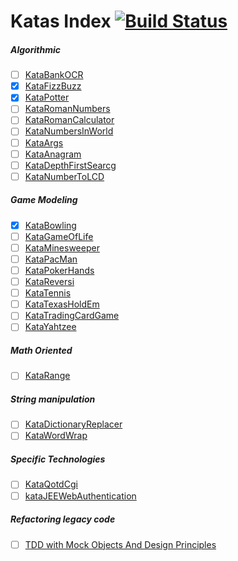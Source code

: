 # Katas Index  [![Build Status](https://travis-ci.org/CloudCoders/Katas.svg?branch=master-java)](https://travis-ci.org/CloudCoders/Katas)

##### Algorithmic

- [ ] [KataBankOCR](http://codingdojo.org/cgi-bin/index.pl?KataBankOCR)
- [x] [KataFizzBuzz](http://codingdojo.org/cgi-bin/index.pl?KataFizzBuzz)
- [x] [KataPotter](http://codingdojo.org/cgi-bin/index.pl?KataPotter)
- [ ] [KataRomanNumbers](http://codingdojo.org/cgi-bin/index.pl?KataRomanNumbers)
- [ ] [KataRomanCalculator](http://codingdojo.org/cgi-bin/index.pl?KataRomanCalculator)
- [ ] [KataNumbersInWorld](http://codingdojo.org/cgi-bin/index.pl?KataNumbersInWorld)
- [ ] [KataArgs](http://codingdojo.org/cgi-bin/index.pl?KataArgs)
- [ ] [KataAnagram](http://codingdojo.org/cgi-bin/index.pl?KataAnagram)
- [ ] [KataDepthFirstSearcg](http://codingdojo.org/cgi-bin/index.pl?KataDepthFirstSearcg)
- [ ] [KataNumberToLCD](http://codingdojo.org/cgi-bin/index.pl?KataNumberToLCD) 

##### Game Modeling

- [x] [KataBowling](http://codingdojo.org/cgi-bin/index.pl?KataBowling)
- [ ] [KataGameOfLife](http://codingdojo.org/cgi-bin/index.pl?)
- [ ] [KataMinesweeper](http://codingdojo.org/cgi-bin/index.pl?KataGameOfLife)
- [ ] [KataPacMan](http://codingdojo.org/cgi-bin/index.pl?KataPacMan)
- [ ] [KataPokerHands](http://codingdojo.org/cgi-bin/index.pl?KataPokerHands)
- [ ] [KataReversi](http://codingdojo.org/cgi-bin/index.pl?KataReversi)
- [ ] [KataTennis](http://codingdojo.org/cgi-bin/index.pl?KataTennis)
- [ ] [KataTexasHoldEm](http://codingdojo.org/cgi-bin/index.pl?KataTexasHoldEm)
- [ ] [KataTradingCardGame](http://codingdojo.org/cgi-bin/index.pl?KataTradingCardGame)
- [ ] [KataYahtzee](http://codingdojo.org/cgi-bin/index.pl?KataYahtzee)

##### Math Oriented

- [ ] [KataRange](http://codingdojo.org/cgi-bin/index.pl?KataRange)

##### String manipulation

- [ ] [KataDictionaryReplacer](http://codingdojo.org/cgi-bin/index.pl?KataDictionaryReplacer)
- [ ] [KataWordWrap](http://codingdojo.org/cgi-bin/index.pl?KataWorldWrap)

##### Specific Technologies

- [ ] [KataQotdCgi](http://codingdojo.org/cgi-bin/index.pl?KataQotdCgi)
- [ ] [kataJEEWebAuthentication](http://codingdojo.org/cgi-bin/index.pl?kataJEEWebAuthentication)

##### Refactoring legacy code

- [ ] [TDD with Mock Objects And Design Principles](https://github.com/lucaminudel/TDDwithMockObjectsAndDesignPrinciples/tree/master/TDDMicroExercises#readme)